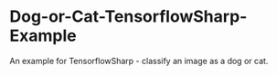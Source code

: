 # Dog-or-Cat-TensorflowSharp-Example
An example for TensorflowSharp - classify an image as a dog or cat.
